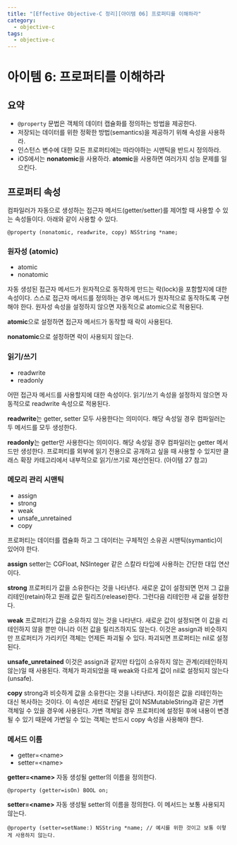 ```yaml
---
title: "[Effective Objective-C 정리][아이템 06] 프로퍼티를 이해하라"
category:
  - objective-c
tags: 
  - objective-c
---
```


# 아이템 6: 프로퍼티를 이해하라

## 요약

- `@property` 문법은 객체의 데이터 캡슐화를 정의하는 방법을 제공한다.
- 저장되는 데이터를 위한 정확한 방법(semantics)을 제공하기 위해 속성을 사용하라.
- 인스턴스 변수에 대한 모든 프로퍼티에는 따라야하는 시맨틱을 반드시 정의하라.
- iOS에서는 **nonatomic**을 사용하라. **atomic**을 사용하면 여러가지 성능 문제를 일으킨다.

## 프로퍼티 속성

컴파일러가 자동으로 생성하는 접근자 메서드(getter/setter)를 제어할 때 사용할 수 있는 속성들이다. 아래와 같이 사용할 수 있다.

```objc
@property (nonatomic, readwrite, copy) NSString *name;
```

### 원자성 (atomic)

- atomic
- nonatomic

자동 생성된 접근자 메서드가 원자적으로 동작하게 만드는 락(lock)을 포함할지에 대한 속성이다. 스스로 접근자 메서드를 정의하는 경우 메서드가 원자적으로 동작하도록 구현해야 한다. 원자성 속성을 설정하지 않으면 자동적으로 atomic으로 적용된다.

**atomic**으로 설정하면 접근자 메서드가 동작할 때 락이 사용된다.

**nonatomic**으로 설정하면 락이 사용되지 않는다.

### 읽기/쓰기

- readwrite
- readonly

어떤 접근자 메서드를 사용할지에 대한 속성이다. 읽기/쓰기 속성을 설정하지 않으면 자동적으로 readwrite 속성으로 적용된다.

**readwrite**는 getter, setter 모두 사용한다는 의미이다. 해당 속성일 경우 컴파일러는 두 메서드를 모두 생성한다.

**readonly**는 getter만 사용한다는 의미이다. 해당 속성일 경우 컴파일러는 getter 메서드만 생성한다. 프로퍼티를 외부에 읽기 전용으로 공개하고 싶을 때 사용할 수 있지만 클래스 확장 카테고리에서 내부적으로 읽기/쓰기로 재선언된다. (아이템 27 참고)

### 메모리 관리 시맨틱

- assign
- strong
- weak
- unsafe_unretained
- copy

프로퍼티는 데이터를 캡슐화 하고 그 데이터는 구체적인 소유권 시맨틱(symantic)이 있어야 한다.

**assign** setter는 CGFloat, NSInteger 같은 스칼라 타입에 사용하는 간단한 대입 연산이다.

**strong** 프로퍼티가 값을 소유한다는 것을 나타낸다. 새로운 값이 설정되면 먼저 그 값을 리테인(retain)하고 원래 값은 릴리즈(release)한다. 그런다음 리테인한 새 값을 설정한다.

**weak** 프로퍼티가 값을 소유하지 않는 것을 나타낸다. 새로운 값이 설정되면 이 값을 리테인하지 않을 뿐만 아니라 이전 값을 릴리즈하지도 않는다. 이것은 assign과 비슷하지만 프로퍼티가 가리키던 객체는 언제든 파괴될 수 있다. 파괴되면 프로퍼티는 nil로 설정된다.

**unsafe_unretained** 이것은 assign과 같지만 타입이 소유하지 않는 관계(리테인하지 않는)일 때 사용된다. 객체가 파괴되었을 때 weak와 다르게 값이 nil로 설정되지 않는다(unsafe).

**copy** strong과 비슷하게 값을 소유한다는 것을 나타낸다. 차이점은 값을 리테인하는 대신 복사하는 것이다. 이 속성은 세터로 전달된 값이 NSMutableString과 같은 가변 객체일 수 있을 경우에 사용된다. 가변 객체일 경우 프로퍼티에 설정된 후에 내용이 변경될 수 있기 때문에 가변일 수 있는 객체는 반드시 copy 속성을 사용해야 한다.

### 메서드 이름

- getter=\<name\>
- setter=\<name\>

**getter=\<name\>** 자동 생성될 getter의 이름을 정의한다.

```objc
@property (getter=isOn) BOOL on;
```

**setter=\<name\>** 자동 생성될 setter의 이름을 정의한다. 이 메서드는 보통 사용되지 않는다.

```objc
@property (setter=setName:) NSString *name; // 예시를 위한 것이고 보통 이렇게 사용하지 않는다.
```